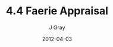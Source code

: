 ---
title: '4.4 Faerie Appraisal'
alt: 'Mysteries of the Arcana'
date: '2012-04-03'
author: 'J Gray'
artist: 'Gennifer'
chapter: '4 In the Beginnings'
filler: false
---